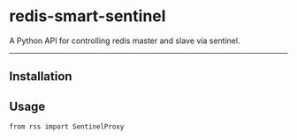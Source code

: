 redis-smart-sentinel
===

A Python API for controlling redis master and slave via sentinel.

---
## Installation



## Usage

    from rss import SentinelProxy

